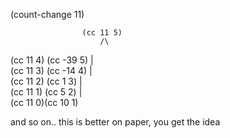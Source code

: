 (count-change 11)

                    (cc 11 5)
                        /\
(cc 11 4)                           (cc -39 5)
    |       \
(cc 11 3)       (cc -14 4)
    |     \
(cc 11 2)   (cc 1 3)
    |   \
(cc 11 1)   (cc 5 2)
    |   \
(cc 11 0)(cc 10 1)

and so on.. this is better on paper, you get the idea

